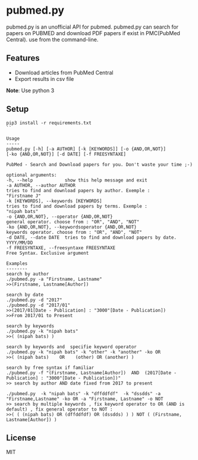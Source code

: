 pubmed.py
=========

pubmed.py is an unofficial API for pubmed. 
pubmed.py can search for papers on PUBMED and download PDF papers if exist in PMC(PubMed Central). 
use from the command-line.

Features
--------
* Download articles from PubMed Central 
* Export results in csv file

**Note**: Use python 3

Setup
-----
```
pip3 install -r requirements.txt
``

Usage
-----
pubmed.py [-h] [-a AUTHOR] [-k [KEYWORDS]] [-o {AND,OR,NOT}]
[-ko {AND,OR,NOT}] [-d DATE] [-f FREESYNTAXE]

PubMed - Search and Download papers for you. Don't waste your time ;-)

optional arguments:
-h, --help            show this help message and exit
-a AUTHOR, --author AUTHOR
tries to find and download papers by author. Exemple :
"Firstname J"
-k [KEYWORDS], --keywords [KEYWORDS]
tries to find and download papers by terms. Exemple :
"nipah bats"
-o {AND,OR,NOT}, --operator {AND,OR,NOT}
general operator. choose from : "OR", "AND", "NOT"
-ko {AND,OR,NOT}, --keywordsoperator {AND,OR,NOT}
keywords operator. choose from : "OR", "AND", "NOT"
-d DATE, --date DATE  tries to find and download papers by date. YYYY/MM/DD
-f FREESYNTAXE, --freesyntaxe FREESYNTAXE
Free Syntax. Exclusive argument

Examples
--------
search by author
./pubmed.py -a "Firstname, Lastname"
>>(Firstname, Lastname[Author])

search by date
./pubmed.py -d "2017"
./pubmed.py -d "2017/01"
>>(2017/01[Date - Publication] : "3000"[Date - Publication])
>>From 2017/01 to Present

search by keywords
./pubmed.py -k "nipah bats"
>>( (nipah bats) )

search by keywords and  specifie keyword operator
./pubmed.py -k "nipah bats" -k "other" -k "another" -ko OR
>>( (nipah bats)    OR    (other) OR (another) )

search by free syntax if familiar
./pubmed.py -f "(Firstname, Lastname[Author])  AND  (2017[Date - Publication] : "3000"[Date - Publication])"
>> search by author AND date fixed from 2017 to present

./pubmed.py  -k "nipah bats" -k "dffddfdf"  -k "dssdds" -a "Firstname,Lastname" -ko OR -a "Firstname, Lastname" -o NOT
>> search by multiple keywords , fix keyword operator to OR (AND is default) , fix general operator to NOT :
>>( ( (nipah bats) OR (dffddfdf) OR (dssdds) ) ) NOT ( (Firstname, Lastname[Author]) ) 

```
License
-------
MIT
